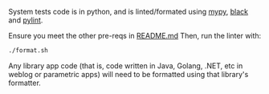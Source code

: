 System tests code is in python, and is linted/formated using [mypy](https://mypy.readthedocs.io/en/stable/), [black](https://black.readthedocs.io/en/stable/) and [pylint](https://pylint.readthedocs.io/en/latest/).

Ensure you meet the other pre-reqs in [README.md](../../README.md#requirements)
Then, run the linter with:

```bash
./format.sh
```

Any library app code (that is, code written in Java, Golang, .NET, etc in weblog or parametric apps) will need to be formatted using that library's formatter.
